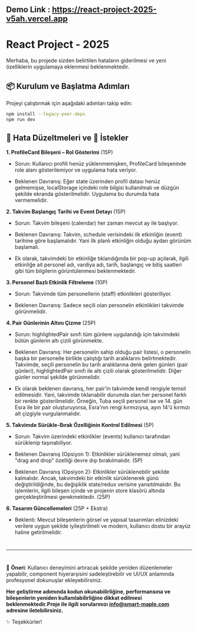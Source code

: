 ## Demo Link : https://react-project-2025-v5ah.vercel.app

# React Project - 2025

Merhaba, bu projede sizden belirtilen hataların giderilmesi ve yeni özelliklerin uygulamaya eklenmesi beklenmektedir.

## 📦 Kurulum ve Başlatma Adımları

Projeyi çalıştırmak için aşağıdaki adımları takip edin:

```sh
npm install --legacy-peer-deps
npm run dev
```

## 🐞 Hata Düzeltmeleri ve 📌 İstekler

**1. ProfileCard Bileşeni – Rol Gösterimi** (15P)
- Sorun: Kullanıcı profili henüz yüklenmemişken, ProfileCard bileşeninde role alanı gösterilemiyor ve uygulama hata veriyor.

- Beklenen Davranış: Eğer state üzerinden profil datası henüz gelmemişse, localStorage içindeki role bilgisi kullanılmalı ve düzgün şekilde ekranda gösterilmelidir. Uygulama bu durumda hata vermemelidir.

**2. Takvim Başlangıç Tarihi ve Event Detayı** (15P)
- Sorun: Takvim bileşeni (calendar) her zaman mevcut ay ile başlıyor.

- Beklenen Davranış: Takvim, schedule verisindeki ilk etkinliğin (event) tarihine göre başlamalıdır. Yani ilk planlı etkinliğin olduğu aydan görünüm başlamalı.

- Ek olarak, takvimdeki bir etkinliğe tıklandığında bir pop-up açılarak, ilgili etkinliğe ait personel adı, vardiya adı, tarih, başlangıç ve bitiş saatleri gibi tüm bilgilerin görüntülenmesi beklenmektedir.

**3. Personel Bazlı Etkinlik Filtreleme** (10P)
- Sorun: Takvimde tüm personellerin (staff) etkinlikleri gösteriliyor.

- Beklenen Davranış: Sadece seçili olan personelin etkinlikleri takvimde görünmelidir.

**4. Pair Günlerinin Altını Çizme** (25P)
- Sorun: highlightedPair sınıfı tüm günlere uygulandığı için takvimdeki bütün günlerin altı çizili görünmekte.

- Beklenen Davranış: Her personelin sahip olduğu pair listesi, o personelin başka bir personelle birlikte çalıştığı tarih aralıklarını belirtmektedir. Takvimde, seçili personelin bu tarih aralıklarına denk gelen günleri (pair günleri), highlightedPair sınıfı ile altı çizili olarak gösterilmelidir. Diğer günler normal şekilde görünmelidir.

- Ek olarak beklenen davranış, her pair’in takvimde kendi rengiyle temsil edilmesidir. Yani, takvimde tıklanabilir durumda olan her personel farklı bir renkte gösterilmelidir. Örneğin, Tuba seçili personel ise ve 14. gün Esra ile bir pair oluşturuyorsa, Esra'nın rengi kırmızıysa, ayın 14'ü kırmızı alt çizgiyle vurgulanmalıdır.

**5. Takvimde Sürükle-Bırak Özelliğinin Kontrol Edilmesi** (5P)
- Sorun: Takvim üzerindeki etkinlikler (events) kullanıcı tarafından sürüklenip taşınabiliyor.

- Beklenen Davranış (Opsiyon 1): Etkinlikler sürüklenemez olmalı, yani "drag and drop" özelliği devre dışı bırakılmalıdır. (5P)

- Beklenen Davranış (Opsiyon 2): Etkinlikler sürüklenebilir şekilde kalmalıdır. Ancak, takvimdeki bir etkinlik sürüklenerek günü değiştirildiğinde, bu değişiklik state/redux verisine yansıtılmalıdır. Bu işlemlerin, ilgili bileşen içinde ve projenin store klasörü altında gerçekleştirilmesi gerekmektedir. (25P)

**6. Tasarım Güncellemeleri** (25P + Ekstra)
- Beklenti: Mevcut bileşenlerin görsel ve yapısal tasarımları elinizdeki verilere uygun şekilde iyileştirilmeli ve modern, kullanıcı dostu bir arayüz haline getirilmelidir.

#
---
#
 
📝 **Öneri**: Kullanıcı deneyimini artıracak şekilde yeniden düzenlemeler yapabilir, component hiyerarşisini sadeleştirebilir ve UI/UX anlamında profesyonel dokunuşlar ekleyebilirsiniz.

**Her geliştirme adımında kodun okunabilirliğine, performansına ve bileşenlerin yeniden kullanılabilirliğine dikkat edilmesi beklenmektedir.Proje ile ilgili sorularınızı info@smart-maple.com adresine iletebilirsiniz.**

✨ Teşekkürler!
